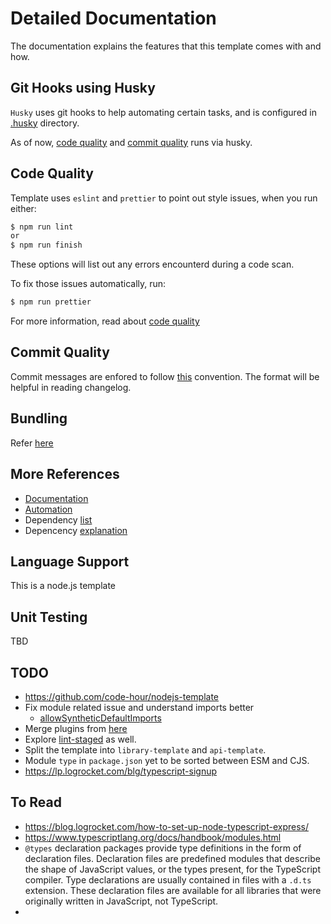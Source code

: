 # Detailed Documentation

The documentation explains the features that this template comes with and how.

## Git Hooks using Husky

`Husky` uses git hooks to help automating certain tasks, and is configured in [.husky](../.husky) directory.

As of now, [code quality](./code-quality.md) and [commit quality](./commit-quality.md) runs via husky.

## Code Quality

Template uses `eslint` and `prettier` to point out style issues, when you run either:

```sh
$ npm run lint
or
$ npm run finish
```

These options will list out any errors encounterd during a code scan.

To fix those issues automatically, run:

```sh
$ npm run prettier
```

For more information, read about [code quality](./code-quality.md)

## Commit Quality

Commit messages are enfored to follow [this](https://www.conventionalcommits.org/en/v1.0.0/) convention. The format will be helpful in reading changelog.

## Bundling

Refer [here](./bundling.md)

## More References

- [Documentation](./documentation.md)
- [Automation](./automation.md)
- Dependency [list](./dependency-list.md)
- Depencency [explanation](./dependency-explanation.md)

## Language Support

This is a node.js template

## Unit Testing

TBD

## TODO

- https://github.com/code-hour/nodejs-template
- Fix module related issue and understand imports better
  - [allowSyntheticDefaultImports](https://www.typescriptlang.org/tsconfig#allowSyntheticDefaultImports)
- Merge plugins from [here](https://github.com/code-hour/nodejs-template/blob/master/package.json)
- Explore [lint-staged](https://www.npmjs.com/package/lint-staged) as well.
- Split the template into `library-template` and `api-template`.
- Module `type` in `package.json` yet to be sorted between ESM and CJS.
- https://lp.logrocket.com/blg/typescript-signup

## To Read

- https://blog.logrocket.com/how-to-set-up-node-typescript-express/
- https://www.typescriptlang.org/docs/handbook/modules.html
- `@types` declaration packages provide type definitions in the form of declaration files. Declaration files are predefined modules that describe the shape of JavaScript values, or the types present, for the TypeScript compiler. Type declarations are usually contained in files with a `.d.ts` extension. These declaration files are available for all libraries that were originally written in JavaScript, not TypeScript.
- 